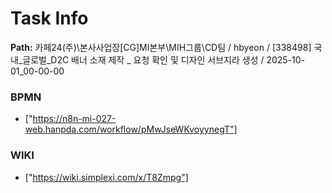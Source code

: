 # Task Info

**Path:** 카페24(주)\본사사업장\[CG]MI본부\MIH그룹\CD팀 / hbyeon / [338498] 국내_글로벌_D2C 배너 소재 제작 _ 요청 확인 및 디자인 서브지라 생성 / 2025-10-01_00-00-00

### BPMN
- ["https://n8n-mi-027-web.hanpda.com/workflow/pMwJseWKvoyynegT"]

### WIKI
- ["https://wiki.simplexi.com/x/T8Zmpg"]

